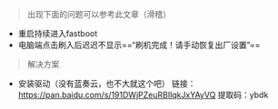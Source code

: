 > 出现下面的问题可以参考此文章（滑稽）
  - 重启持续进入fastboot
  - 电脑端点击刷入后迟迟不显示==“刷机完成！请手动恢复出厂设置”==

> 解决方案
   - 安装驱动（没有蓝奏云，也不大就这个吧）
    链接：https://pan.baidu.com/s/191DWjPZeuRBIlqkJxYAyVQ 提取码：ybdk 
    

